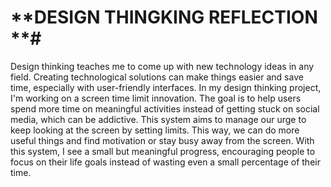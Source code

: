 
# **DESIGN THINGKING REFLECTION **#

Design thinking teaches me to come up with new technology ideas in any field. Creating technological solutions can make things easier and save time, especially with user-friendly interfaces. In my design thinking project, I'm working on a screen time limit innovation. The goal is to help users spend more time on meaningful activities instead of getting stuck on social media, which can be addictive. This system aims to manage our urge to keep looking at the screen by setting limits. This way, we can do more useful things and find motivation or stay busy away from the screen. With this system, I see a small but meaningful progress, encouraging people to focus on their life goals instead of wasting even a small percentage of their time.

